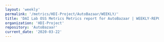 ```yaml
---
layout: 'weekly'
permalink: '/metrics/HDI-Project/AutoBazaar/WEEKLY/'
title: 'DAI Lab OSS Metrics Metrics report for AutoBazaar | WEEKLY-REPORT-2020-03-22'
organization: 'HDI-Project'
repository: 'AutoBazaar'
current_date: '2020-03-22'
---
```

